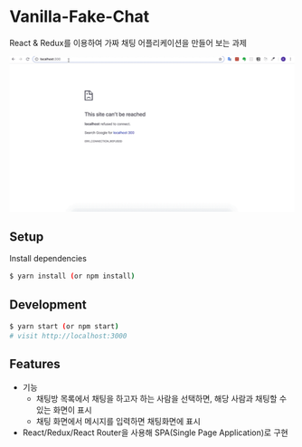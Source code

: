# Vanilla-Fake-Chat

React & Redux를 이용하여 가짜 채팅 어플리케이션을 만들어 보는 과제

![Vanilla-Fake-Chat](fake-chat.gif)


## Setup

Install dependencies

```sh
$ yarn install (or npm install)
```

## Development

```sh
$ yarn start (or npm start)
# visit http://localhost:3000
```

## Features

* 기능
    * 채팅방 목록에서 채팅을 하고자 하는 사람을 선택하면, 해당 사람과 채팅할 수 있는 화면이 표시
    * 채팅 화면에서 메시지를 입력하면 채팅화면에 표시
* React/Redux/React Router을 사용해 SPA(Single Page Application)로 구현
